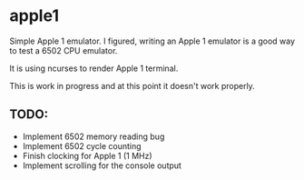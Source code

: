 # apple1

Simple Apple 1 emulator. I figured, writing an Apple 1 emulator is a good way to test a 6502 CPU emulator.

It is using ncurses to render Apple 1 terminal.

This is work in progress and at this point it doesn't work properly.

## TODO:
* Implement 6502 memory reading bug
* Implement 6502 cycle counting
* Finish clocking for Apple 1 (1 MHz)
* Implement scrolling for the console output